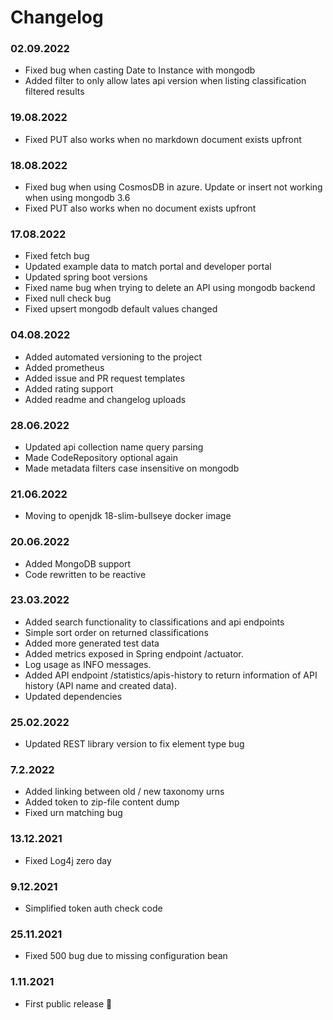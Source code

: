 Changelog
===

### 02.09.2022
- Fixed bug when casting Date to Instance with mongodb
- Added filter to only allow lates api version when listing classification filtered results

### 19.08.2022
- Fixed PUT also works when no markdown document exists upfront

### 18.08.2022
- Fixed bug when using CosmosDB in azure. Update or insert not working when using mongodb 3.6
- Fixed PUT also works when no document exists upfront

### 17.08.2022
- Fixed fetch bug
- Updated example data to match portal and developer portal
- Updated spring boot versions
- Fixed name bug when trying to delete an API using mongodb backend
- Fixed null check bug
- Fixed upsert mongodb default values changed

### 04.08.2022
- Added automated versioning to the project
- Added prometheus
- Added issue and PR request templates
- Added rating support
- Added readme and changelog uploads

### 28.06.2022
- Updated api collection name query parsing
- Made CodeRepository optional again
- Made metadata filters case insensitive on mongodb

### 21.06.2022
- Moving to openjdk 18-slim-bullseye docker image

### 20.06.2022
- Added MongoDB support
- Code rewritten to be reactive

### 23.03.2022
- Added search functionality to classifications and api endpoints
- Simple sort order on returned classifications
- Added more generated test data
- Added metrics exposed in Spring endpoint /actuator. 
- Log usage as INFO messages. 
- Added API endpoint /statistics/apis-history to return information of API history (API name and created data).
- Updated dependencies

### 25.02.2022
- Updated REST library version to fix element type bug

### 7.2.2022
- Added linking between old / new taxonomy urns
- Added token to zip-file content dump
- Fixed urn matching bug

### 13.12.2021
- Fixed Log4j zero day

### 9.12.2021
- Simplified token auth check code

### 25.11.2021
- Fixed 500 bug due to missing configuration bean

### 1.11.2021
- First public release 🎉